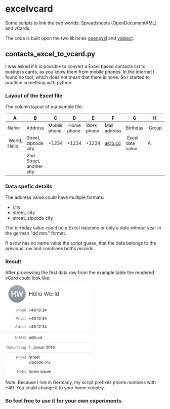 # excelvcard
Some scripts to link the two worlds: Spreadsheets (OpenDocumentXML) and vCards.

The code is built upon the two libraries [openpyxl](https://pypi.python.org/pypi/openpyxl) and [vobject](https://pypi.python.org/pypi/vobject/).

## contacts_excel_to_vcard.py

I was asked if it is possible to convert a Excel based contacts list to business cards, as you know them from mobile phones. In the internet I found no tool, which does not mean that there is none. So I started to practice something with python.

### Layout of the Excel file

The column layout of our sample file:

| A | B | C | D | E | F | G | H | I |
|---|---|---|---|---|---|---|---|---|
| Name | Address | Mobile phone | Home phone | Work phone | Mail address | Birthday | Group | Notes |
| World, Hello | Street, zipcode city | +1234 | +1234 | +1234 | a@b.cd | Excel date value | A | lorem ipsum |
|   | 2nd Street, another city |    |   |   |   |   |   |   |

### Data spefic details

The address value could have multiple formats:

* city
* street, city
* street, zipcode city

The birthday value could be a Excel datetime or only a date without year in the german "dd.mm." format.

If a row has no name value the script guess, that the data belongs to the previous row and combines boths records. 

### Result

After processing the first data row from the example table the rendered vCard could look like: 

![Demo of a resulting vCard](https://github.com/nachtgold/excelvcard/blob/master/demo.png?raw=true)

Note: Because I live in Germany, my script prefixes phone numbers with +49. You could change it to your home country.

### So feel free to use it for your own experiments.